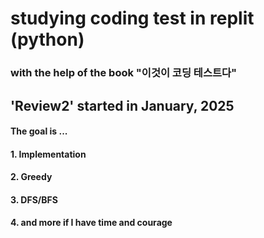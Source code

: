 # studying coding test in replit (python)

### with the help of the book "이것이 코딩 테스트다"
## 'Review2' started in January, 2025
#### The goal is ...
#### 1. Implementation
#### 2. Greedy
#### 3. DFS/BFS
#### 4. and more if I have time and courage